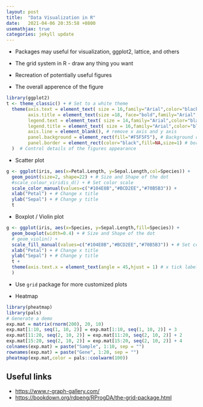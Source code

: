 ```yaml
---
layout: post
title:  "Data Visualization in R"
date:   2021-04-06 20:35:58 +0800
usemathjax: true
categories: jekyll update
---
```


- Packages may useful for visualization, ggplot2, lattice, and others
- The grid system in R - draw any thing you want
- Recreation of potentially useful figures


- The overall apperence of the figure

```R
library(ggplot2)
t <- theme_classic() + # Set to a white theme
  theme(axis.text = element_text( size = 16,family="Arial",color="black"), # x tick label and y tick label
        axis.title = element_text(size =18, face="bold",family="Arial",color="black"), # x label and y label
        legend.text = element_text( size = 14,family="Arial",color="black"),
        legend.title = element_text( size = 16,family="Arial",color="black"),
        axis.line = element_blank(), # remove x axis and y axis
        panel.background = element_rect(fill="#F5F5F5"), # Background color
        panel.border = element_rect(color="black",fill=NA,size=1) # border of the figure
  )  # Control details of the figures appearance
```

- Scatter plot

```R
g <- ggplot(iris, aes(x=Petal.Length, y=Sepal.Length,col=Species)) + 
  geom_point(size=2, shape=22) + # Size and Shape of the dot
  #scale_colour_viridis_d() + # Set color scale
  scale_color_manual(values=c("#104E8B","#BCD2EE","#70B5B3")) + 
  xlab("Petal") + # Change x title
  ylab("Sepal") + # Change y title
  t
```

- Boxplot / Violin plot

```R
g <- ggplot(iris, aes(x=Species, y=Sepal.Length,fill=Species)) + 
  geom_boxplot(width=0.4) + # Size and Shape of the dot
  # geom_violin() + 
  scale_fill_manual(values=c("#104E8B","#BCD2EE","#70B5B3")) + # Set color scale
  xlab("Petal") + # Change x title
  ylab("Sepal") + # Change y title
  t +
  theme(axis.text.x = element_text(angle = 45,hjust = 1) # x tick label and y tick label, right-horizonton alignment 
  ) 
```

- Use `grid` package for more customized plots

- Heatmap

```R
library(pheatmap)
library(pals)
# Generate a demo
exp.mat = matrix(rnorm(200), 20, 10)
exp.mat[1:10, seq(1, 10, 2)] = exp.mat[1:10, seq(1, 10, 2)] + 3
exp.mat[11:20, seq(2, 10, 2)] = exp.mat[11:20, seq(2, 10, 2)] + 2
exp.mat[15:20, seq(2, 10, 2)] = exp.mat[15:20, seq(2, 10, 2)] + 4
colnames(exp.mat) = paste("Sample", 1:10, sep = "")
rownames(exp.mat) = paste("Gene", 1:20, sep = "")
pheatmap(exp.mat,color = pals::coolwarm(100))
```

## Useful links
- <https://www.r-graph-gallery.com/>
- <https://bookdown.org/rdpeng/RProgDA/the-grid-package.html>

